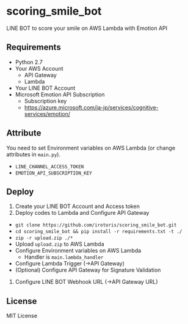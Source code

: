 # scoring_smile_bot
LINE BOT to score your smile on AWS Lambda with Emotion API

## Requirements
* Python 2.7
* Your AWS Account
  * API Gateway
  * Lambda
* Your LINE BOT Account
* Microsoft Emotion API Subscription
  * Subscription key
  * https://azure.microsoft.com/ja-jp/services/cognitive-services/emotion/

## Attribute
You need to set Environment variables on AWS Lambda (or change attributes in `main.py`).
* `LINE_CHANNEL_ACCESS_TOKEN`
* `EMOTION_API_SUBSCRIPTION_KEY`

## Deploy
1. Create your LINE BOT Account and Access token
1. Deploy codes to Lambda and Configure API Gateway
  * `git clone https://github.com/irotoris/scoring_smile_bot.git`
  * `cd scoring_smile_bot && pip install -r requirements.txt -t ./`
  * `zip -r upload.zip ./*`
  * Upload `upload.zip` to AWS Lambda
  * Configure Environment variables on AWS Lambda
    * Handler is `main.lambda_handler`
  * Configure Lambda Trigger (->API Gateway)
  * (Optional) Configure API Gateway for Signature Validation
1. Configure LINE BOT Webhook URL (->API Gateway URL)

## License
MIT License
